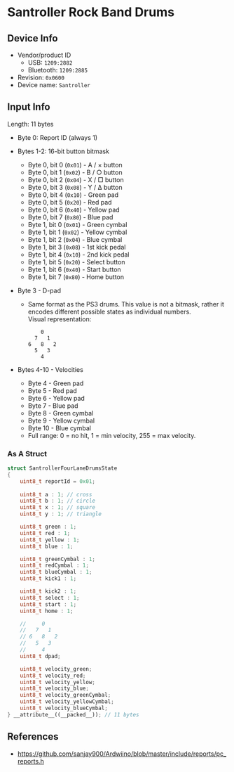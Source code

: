 # Santroller Rock Band Drums

## Device Info

- Vendor/product ID
  - USB: `1209:2882`
  - Bluetooth: `1209:2885`
- Revision: `0x0600`
- Device name: `Santroller`

## Input Info

Length: 11 bytes

- Byte 0: Report ID (always 1)
- Bytes 1-2: 16-bit button bitmask
  - Byte 0, bit 0 (`0x01`) - A / × button
  - Byte 0, bit 1 (`0x02`) - B / ○ button
  - Byte 0, bit 2 (`0x04`) - X / □ button
  - Byte 0, bit 3 (`0x08`) - Y / Δ button
  - Byte 0, bit 4 (`0x10`) - Green pad
  - Byte 0, bit 5 (`0x20`) - Red pad
  - Byte 0, bit 6 (`0x40`) - Yellow pad
  - Byte 0, bit 7 (`0x80`) - Blue pad
  - Byte 1, bit 0 (`0x01`) - Green cymbal
  - Byte 1, bit 1 (`0x02`) - Yellow cymbal
  - Byte 1, bit 2 (`0x04`) - Blue cymbal
  - Byte 1, bit 3 (`0x08`) - 1st kick pedal
  - Byte 1, bit 4 (`0x10`) - 2nd kick pedal
  - Byte 1, bit 5 (`0x20`) - Select button
  - Byte 1, bit 6 (`0x40`) - Start button
  - Byte 1, bit 7 (`0x80`) - Home button
- Byte 3 - D-pad
  - Same format as the PS3 drums. This value is not a bitmask, rather it encodes different possible states as individual numbers.\
    Visual representation:

    ```
        0
      7   1
    6   8   2
      5   3
        4
    ```

- Bytes 4-10 - Velocities
  - Byte 4 - Green pad
  - Byte 5 - Red pad
  - Byte 6 - Yellow pad
  - Byte 7 - Blue pad
  - Byte 8 - Green cymbal
  - Byte 9 - Yellow cymbal
  - Byte 10 - Blue cymbal
  - Full range: 0 = no hit, 1 = min velocity, 255 = max velocity.

### As A Struct

```cpp
struct SantrollerFourLaneDrumsState
{
    uint8_t reportId = 0x01;
    
    uint8_t a : 1; // cross
    uint8_t b : 1; // circle
    uint8_t x : 1; // square
    uint8_t y : 1; // triangle

    uint8_t green : 1;
    uint8_t red : 1;
    uint8_t yellow : 1;
    uint8_t blue : 1;

    uint8_t greenCymbal : 1;
    uint8_t redCymbal : 1;
    uint8_t blueCymbal : 1;
    uint8_t kick1 : 1;

    uint8_t kick2 : 1;
    uint8_t select : 1;
    uint8_t start : 1;
    uint8_t home : 1;

    //     0
    //   7   1
    // 6   8   2
    //   5   3
    //     4
    uint8_t dpad;

    uint8_t velocity_green;
    uint8_t velocity_red;
    uint8_t velocity_yellow;
    uint8_t velocity_blue;
    uint8_t velocity_greenCymbal;
    uint8_t velocity_yellowCymbal;
    uint8_t velocity_blueCymbal;
} __attribute__((__packed__)); // 11 bytes
```

## References

- https://github.com/sanjay900/Ardwiino/blob/master/include/reports/pc_reports.h

